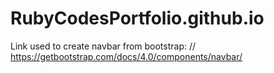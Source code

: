 # RubyCodesPortfolio.github.io


Link used to create navbar from bootstrap:
 // https://getbootstrap.com/docs/4.0/components/navbar/

